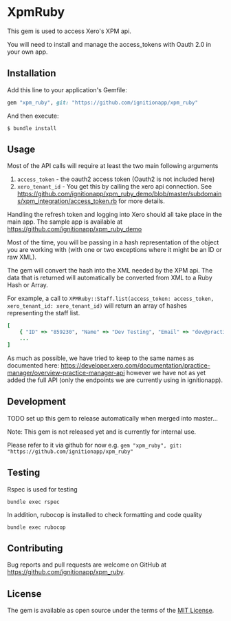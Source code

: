 # XpmRuby

This gem is used to access Xero's XPM api.

You will need to install and manage the access_tokens with Oauth 2.0 in your own app.

## Installation

Add this line to your application's Gemfile:

```ruby
gem "xpm_ruby", git: "https://github.com/ignitionapp/xpm_ruby"
```

And then execute:

    $ bundle install

## Usage

Most of the API calls will require at least the two main following arguments

1. `access_token` - the oauth2 access token (Oauth2 is not included here)
1. `xero_tenant_id` - You get this by calling the xero api connection. See https://github.com/ignitionapp/xpm_ruby_demo/blob/master/subdomains/xpm_integration/access_token.rb for more details.

Handling the refresh token and logging into Xero should all take place in the main app. The sample app is available at https://github.com/ignitionapp/xpm_ruby_demo

Most of the time, you will be passing in a hash representation of the object you are working with (with one or two exceptions where it might be an ID or raw XML).

The gem will convert the hash into the XML needed by the XPM api. The data that is returned will automatically be converted from XML to a Ruby Hash or Array.

For example, a call to `XPMRuby::Staff.list(access_token: access_token, xero_tenant_id: xero_tenant_id)` will return an array of hashes representing the staff list.

```ruby
[
    { "ID" => "859230", "Name" => "Dev Testing", "Email" => "dev@practiceignition.com", "Phone" => nil, "Mobile" => nil, "Address" => nil, "PayrollCode" => nil },
    ...
]
```

As much as possible, we have tried to keep to the same names as documented here: https://developer.xero.com/documentation/practice-manager/overview-practice-manager-api however we have not as yet added the full API (only the endpoints we are currently using in ignitionapp).

## Development

TODO set up this gem to release automatically when merged into master...

Note: This gem is not released yet and is currently for internal use.

Please refer to it via github for now
e.g.
`gem "xpm_ruby", git: "https://github.com/ignitionapp/xpm_ruby"`

## Testing
Rspec is used for testing

`bundle exec rspec`

In addition, rubocop is installed to check formatting and code quality

`bundle exec rubocop`

## Contributing

Bug reports and pull requests are welcome on GitHub at https://github.com/ignitionapp/xpm_ruby.


## License

The gem is available as open source under the terms of the [MIT License](https://opensource.org/licenses/MIT).
